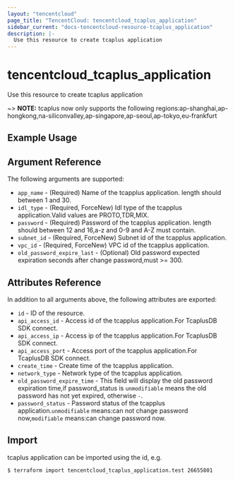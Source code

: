 ```yaml
---
layout: "tencentcloud"
page_title: "TencentCloud: tencentcloud_tcaplus_application"
sidebar_current: "docs-tencentcloud-resource-tcaplus_application"
description: |-
  Use this resource to create tcaplus application
---
```


# tencentcloud_tcaplus_application

Use this resource to create tcaplus application

~> **NOTE:** tcaplus now only supports the following regions:ap-shanghai,ap-hongkong,na-siliconvalley,ap-singapore,ap-seoul,ap-tokyo,eu-frankfurt

## Example Usage



## Argument Reference

The following arguments are supported:

* `app_name` - (Required) Name of the tcapplus application. length should between 1 and 30.
* `idl_type` - (Required, ForceNew) Idl type of the tcapplus application.Valid values are PROTO,TDR,MIX.
* `password` - (Required) Password of the tcapplus application. length should between 12 and 16,a-z and 0-9 and A-Z must contain.
* `subnet_id` - (Required, ForceNew) Subnet id of the tcapplus application.
* `vpc_id` - (Required, ForceNew) VPC id of the tcapplus application.
* `old_password_expire_last` - (Optional) Old password expected expiration seconds after change password,must >= 300.

## Attributes Reference

In addition to all arguments above, the following attributes are exported:

* `id` - ID of the resource.
* `api_access_id` - Access id of the tcapplus application.For TcaplusDB SDK connect.
* `api_access_ip` - Access ip of the tcapplus application.For TcaplusDB SDK connect.
* `api_access_port` - Access port of the tcapplus application.For TcaplusDB SDK connect.
* `create_time` - Create time of the tcapplus application.
* `network_type` - Network type of the tcapplus application.
* `old_password_expire_time` - This field will display the old password expiration time,if password_status is `unmodifiable` means the old password has not yet expired, otherwise `-`.
* `password_status` - Password status of the tcapplus application.`unmodifiable` means:can not change password now,`modifiable` means:can change password now.


## Import

tcaplus application can be imported using the id, e.g.

```
$ terraform import tencentcloud_tcaplus_application.test 26655801
```

```

